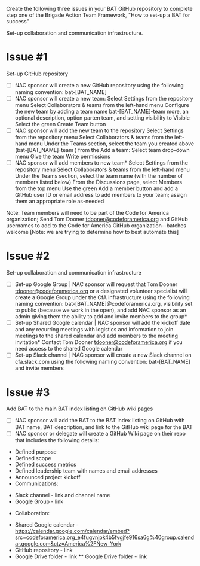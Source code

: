 Create the following three issues in your BAT GitHub repository to complete step one of the Brigade Action Team Framework, "How to set-up a BAT for success" 

Set-up collaboration and communication infrastructure.

# Issue #1
Set-up GitHub repository 
- [ ] NAC sponsor will create a new GitHub repository using the following naming convention: bat-[BAT_NAME]
- [ ] NAC sponsor will create a new team:
Select Settings from the repository menu
Select Collaborators & teams from the left-hand menu
Configure the new team by adding a team name bat-[BAT_NAME]-team more, an optional description, option parten team, and setting visibility to Visible
Select the green Create Team button
- [ ] NAC sponsor will add the new team to the repository
Select Settings from the repository menu
Select Collaborators & teams from the left-hand menu
Under the Teams section, select the team you created above (bat-[BAT_NAME]-team ) from the Add a team: Select team drop-down menu
Give the team Write permissions
- [ ] NAC sponsor will add members to new team*
Select Settings from the repository menu
Select Collaborators & teams from the left-hand menu
Under the Teams section, select the team name (with the number of members listed below)
From the Discussions page, select Members from the top menu
Use the green Add a member button and add a GitHub user ID or email address to add members to your team; assign them an appropriate role as-needed

Note: Team members will need to be part of the Code for America organization; Send Tom Dooner <tdooner@codeforamerica.org> and GitHub usernames to add to the Code for America GitHub organization--batches welcome [Note: we are trying to determine how to best automate this]

# Issue #2
Set-up collaboration and communication infrastructure

- [ ] Set-up Google Group | NAC sponsor will request that Tom Dooner <tdooner@codeforamerica.org> or a designated volunteer specialist will create a Google Group under the CfA infrastructure using the following naming convention: bat-[BAT_NAME]@codeforamerica.org, visibility set to public (because we work in the open), and add NAC sponsor as an admin giving them the ability to add and invite members to the group*
- [ ] Set-up Shared Google calendar | NAC sponsor will add the kickoff date and any recurring meetings with logistics and information to join meetings to the shared calendar and add members to the meeting invitation*
Contact Tom Dooner <tdooner@codeforamerica.org> if you need access to the shared Google calendar
- [ ] Set-up Slack channel | NAC sponsor will create a new Slack channel on cfa.slack.com using the following naming convention: bat-[BAT_NAME] and invite members

# Issue #3
Add BAT to the main BAT index listing on GitHub wiki pages
- [ ] NAC sponsor will add the BAT to the BAT index listing on GitHub with BAT name, BAT description, and link to the GitHub wiki page for the BAT
- [ ] NAC sponsor or delegate will create a GitHub Wiki page on their repo that includes the following details:
* Defined purpose
* Defined scope
* Defined success metrics
* Defined leadership team with names and email addresses
* Announced project kickoff
* Communications:
 - Slack channel - link and channel name
 - Google Group - link
* Collaboration:
 - Shared Google calendar - https://calendar.google.com/calendar/embed?src=codeforamerica.org_e4fugvnjpk4b5fvgjfe916sa6g%40group.calendar.google.com&ctz=America%2FNew_York 
 - GitHub repository - link 
 - Google Drive folder - link
** Google Drive folder - link


